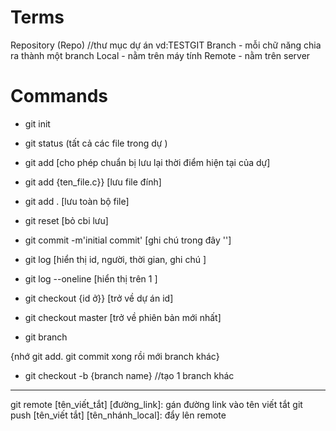 # Terms

Repository (Repo) //thư mục dự án vd:TESTGIT
Branch - mỗi chữ năng chia ra thành một branch
Local - nằm trên máy tính
Remote - nằm trên server

# Commands
- git init 
- git status (tất cả các file trong dự )
- git add [cho phép chuẩn bị lưu lại thời điểm hiện tại của dự]
- git add {ten_file.c}} [lưu file đính]
- git add . [lưu toàn bộ file]
- git reset [bỏ cbi lưu]
- git commit -m'initial commit' [ghi chú trong đây '']
- git log [hiển thị id, người, thời gian, ghi chú ]
- git log --oneline [hiển thị trên 1 ]

- git checkout {id ở}} [trở về dự án id]
- git checkout master  [trở về phiên bản mới nhất]
- git branch

{nhớ git add. git commit xong rồi mới branch khác}
- git checkout -b {branch name} //tạo 1 branch khác

------
git remote [tên_viết_tắt] [đường_link]: gán đường link vào tên viết tắt
git push [tên_viết tắt] [tên_nhánh_local]: đẩy lên remote 